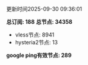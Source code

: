 更新时间2025-09-30 09:36:01

**总订阅: 188**
**总节点: 34358**
- vless节点: 8941
- hysteria2节点: 13

**google ping有效节点: 289**
